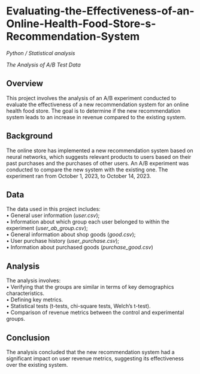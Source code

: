 # Evaluating-the-Effectiveness-of-an-Online-Health-Food-Store-s-Recommendation-System  
*Python / Statistical analysis*  

*The Analysis of A/B Test Data*

## Overview
This project involves the analysis of an A/B experiment conducted to evaluate the effectiveness of a new recommendation system for an online health food store. The goal is to determine if the new recommendation system leads to an increase in revenue compared to the existing system.

## Background
The online store has implemented a new recommendation system based on neural networks, which suggests relevant products to users based on their past purchases and the purchases of other users. An A/B experiment was conducted to compare the new system with the existing one. The experiment ran from October 1, 2023, to October 14, 2023.

## Data
The data used in this project includes:  
•	General user information (*user.csv*);  
•	Information about which group each user belonged to within the experiment (*user_ab_group.csv*);  
•	General information about shop goods (*good.csv*);  
•	User purchase history (*user_purchase.csv*);  
•	Information about purchased goods (*purchase_good.csv*)  

## Analysis
The analysis involves:  
•	Verifying that the groups are similar in terms of key demographics characteristics.  
•	Defining key metrics.  
•	Statistical tests (t-tests, chi-square tests, Welch’s t-test).  
•	Comparison of revenue metrics between the control and experimental groups.  

## Conclusion
The analysis concluded that the new recommendation system had a significant impact on user revenue metrics, suggesting its effectiveness over the existing system.

